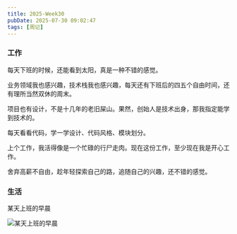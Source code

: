 ```yaml
---
title: 2025-Week30
pubDate: 2025-07-30 09:02:47
tags: [周记]
---
```


### 工作
每天下班的时候，还能看到太阳，真是一种不错的感觉。

业务领域我也感兴趣，技术栈我也感兴趣，每天还有下班后的四五个自由时间，还有理所当然双休的周末。

项目也有设计，不是十几年的老旧屎山。果然，创始人是技术出身，那我指定能学到技术的。

每天看看代码，学一学设计、代码风格、模块划分。

上个工作，我活得像是一个忙碌的行尸走肉。现在这份工作，至少现在我是开心工作。

舍弃高薪不自由，趁年轻探索自己的路，追随自己的兴趣，还不错的感觉。

### 生活
某天上班的早晨

![某天上班的早晨](https://raw.githubusercontent.com/roc80/DrawingBoard/main/image/IMG_20250726_195628.jpg)

<script src="https://giscus.app/client.js"
        data-repo="roc80/Blog"
        data-repo-id="R_kgDOO4NnfQ"
        data-category="Announcements"
        data-category-id="DIC_kwDOO4Nnfc4Ctshe"
        data-mapping="pathname"
        data-strict="1"
        data-reactions-enabled="1"
        data-emit-metadata="0"
        data-input-position="top"
        data-theme="preferred_color_scheme"
        data-lang="zh-CN"
        data-loading="lazy"
        crossorigin="anonymous"
        async>
</script>